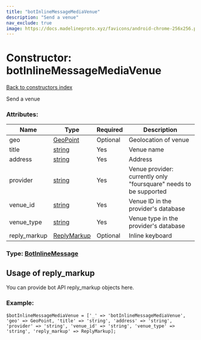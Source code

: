 ```yaml
---
title: "botInlineMessageMediaVenue"
description: "Send a venue"
nav_exclude: true
image: https://docs.madelineproto.xyz/favicons/android-chrome-256x256.png
---
```

# Constructor: botInlineMessageMediaVenue  
[Back to constructors index](/API_docs/constructors/index.html)



Send a venue

### Attributes:

| Name     |    Type       | Required | Description |
|----------|---------------|----------|-------------|
|geo|[GeoPoint](/API_docs/types/GeoPoint.html) | Optional|Geolocation of venue|
|title|[string](/API_docs/types/string.html) | Yes|Venue name|
|address|[string](/API_docs/types/string.html) | Yes|Address|
|provider|[string](/API_docs/types/string.html) | Yes|Venue provider: currently only "foursquare" needs to be supported|
|venue\_id|[string](/API_docs/types/string.html) | Yes|Venue ID in the provider's database|
|venue\_type|[string](/API_docs/types/string.html) | Yes|Venue type in the provider's database|
|reply\_markup|[ReplyMarkup](/API_docs/types/ReplyMarkup.html) | Optional|Inline keyboard|



### Type: [BotInlineMessage](/API_docs/types/BotInlineMessage.html)



## Usage of reply_markup

You can provide bot API reply_markup objects here.  


### Example:

```
$botInlineMessageMediaVenue = ['_' => 'botInlineMessageMediaVenue', 'geo' => GeoPoint, 'title' => 'string', 'address' => 'string', 'provider' => 'string', 'venue_id' => 'string', 'venue_type' => 'string', 'reply_markup' => ReplyMarkup];
```  
